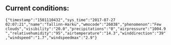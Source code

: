 ## Current conditions: 
 ``` {"timestamp":"1501110432","sys_time":"2017-07-27 02:07:21","name":"Tallinn-Harku","wmocode":"26038","phenomenon":"Few clouds","visibility":"20.0","precipitations":"0","airpressure":"1004.9","relativehumidity":"95","airtemperature":"14.3","winddirection":"39","windspeed":"1.7","windspeedmax":"2.9"} ```
